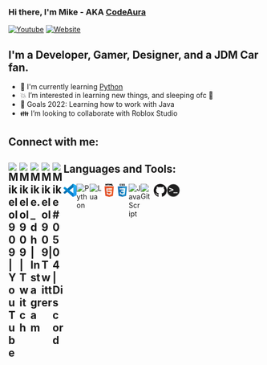 ### Hi there, I'm Mike - AKA [CodeAura](https://codeaura.github.io)

[![Youtube](https://img.shields.io/youtube/channel/subscribers/UC86x8-PdXV5VBvZZp9wSdsQ?label=MIkelol909&style=for-the-badge)](https://www.youtube.com/channel/UC86x8-PdXV5VBvZZp9wSdsQ)
[![Website](https://img.shields.io/website?down_color=red&down_message=offline&label=Website&style=for-the-badge&up_color=blue&up_message=Online&url=https%3A%2F%2Fcodeaura.github.io)](https://codeaura.github.io)


## I'm a Developer, Gamer, Designer, and a JDM Car fan.
- 💼 I'm currently learning [Python](https://www.python.org)
- 💥 I’m interested in learning new things, and sleeping ofc 🤣
- 🥅 Goals 2022: Learning how to work with Java 
- 👪 I’m looking to collaborate with Roblox Studio

## Connect with me:
[<img align="left" width="22px" src="https://cdn.jsdelivr.net/npm/simple-icons@v3/icons/youtube.svg" alt="Mikelol909 | YouTube"/>](https://www.youtube.com/channel/UC86x8-PdXV5VBvZZp9wSdsQ)
[<img align="left" width="22px" src="https://img.icons8.com/ios-filled/50/000000/twitch.png" alt="Mikelol909 | Twitch"/>](https://www.twitch.tv/mikelol909)
[<img align="left" width="22px" src="https://img.icons8.com/glyph-neue/64/000000/instagram-new.png" alt="Mike._dh | Instagram"/>](https://www.instagram.com/mike._dh/)
[<img align="left" width="22px" src="https://cdn.jsdelivr.net/npm/simple-icons@v3/icons/twitter.svg" alt="Mikelol909| Twitter"/>](https://twitter.com/itzmikelol909)
[<img align="left" width="22px" src="https://img.icons8.com/ios-glyphs/30/000000/discord-logo.png" alt="Mike#0504 | Discord"/>](https://discordapp.com/users/332500728964710410)
-

## Languages and Tools:

<img align="left" alt="Visual Studio Code" width="26px" src="https://raw.githubusercontent.com/github/explore/80688e429a7d4ef2fca1e82350fe8e3517d3494d/topics/visual-studio-code/visual-studio-code.png" />
<img align="left" alt="Python" width="26px" src="https://findicons.com/files/icons/2711/free_icons_for_windows8_metro/26/python.png" />
<img align="left" alt="Lua" width="26px" src="https://findicons.com/files/icons/2773/pictonic_free/24/prog_lua02.png" />
<img align="left" alt="HTML5" width="26px" src="https://raw.githubusercontent.com/github/explore/80688e429a7d4ef2fca1e82350fe8e3517d3494d/topics/html/html.png" />
<img align="left" alt="CSS3" width="26px" src="https://raw.githubusercontent.com/github/explore/80688e429a7d4ef2fca1e82350fe8e3517d3494d/topics/css/css.png" />
<img align="left" alt="JavaScript" width="24px" scr="https://cdn.icon-icons.com/icons2/2108/PNG/512/javascript_icon_130900.png" />
<img align="left" alt="Git" width="26px" src="https://icons.iconarchive.com/icons/papirus-team/papirus-apps/24/git-icon.png" />
<img align="left" alt="GitHub" width="26px" src="https://raw.githubusercontent.com/github/explore/78df643247d429f6cc873026c0622819ad797942/topics/github/github.png" />
<img align="left" alt="CMD" width="26px" src="https://raw.githubusercontent.com/github/explore/80688e429a7d4ef2fca1e82350fe8e3517d3494d/topics/terminal/terminal.png" />
